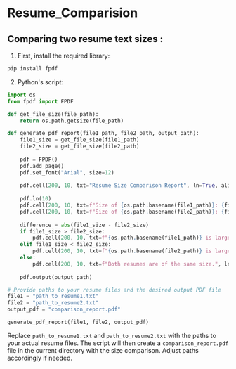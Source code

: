 # Resume_Comparision

## Comparing two resume text sizes :

1. First, install the required library:
```bash
pip install fpdf
```

2. Python's script:

```python
import os
from fpdf import FPDF

def get_file_size(file_path):
    return os.path.getsize(file_path)

def generate_pdf_report(file1_path, file2_path, output_path):
    file1_size = get_file_size(file1_path)
    file2_size = get_file_size(file2_path)
    
    pdf = FPDF()
    pdf.add_page()
    pdf.set_font("Arial", size=12)
    
    pdf.cell(200, 10, txt="Resume Size Comparison Report", ln=True, align='C')
    
    pdf.ln(10)
    pdf.cell(200, 10, txt=f"Size of {os.path.basename(file1_path)}: {file1_size} bytes", ln=True)
    pdf.cell(200, 10, txt=f"Size of {os.path.basename(file2_path)}: {file2_size} bytes", ln=True)
    
    difference = abs(file1_size - file2_size)
    if file1_size > file2_size:
        pdf.cell(200, 10, txt=f"{os.path.basename(file1_path)} is larger by {difference} bytes", ln=True)
    elif file1_size < file2_size:
        pdf.cell(200, 10, txt=f"{os.path.basename(file2_path)} is larger by {difference} bytes", ln=True)
    else:
        pdf.cell(200, 10, txt=f"Both resumes are of the same size.", ln=True)
    
    pdf.output(output_path)

# Provide paths to your resume files and the desired output PDF file
file1 = "path_to_resume1.txt"
file2 = "path_to_resume2.txt"
output_pdf = "comparison_report.pdf"

generate_pdf_report(file1, file2, output_pdf)
```

Replace `path_to_resume1.txt` and `path_to_resume2.txt` with the paths to your actual resume files. The script will then create a `comparison_report.pdf` file in the current directory with the size comparison. Adjust paths accordingly if needed.